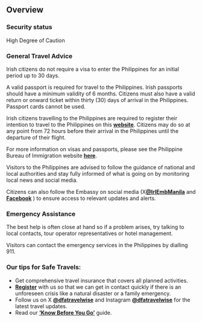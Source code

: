 ## Overview

### **Security status**

High Degree of Caution

### **General Travel Advice**

Irish citizens do not require a visa to enter the Philippines for an initial period up to 30 days.

A valid passport is required for travel to the Philippines. Irish passports should have a minimum validity of 6 months. Citizens must also have a valid return or onward ticket within thirty (30) days of arrival in the Philippines. Passport cards cannot be used.

Irish citizens travelling to the Philippines are required to register their intention to travel to the Philippines on this [**website**](https://etravel.gov.ph/). Citizens may do so at any point from 72 hours before their arrival in the Philippines until the departure of their flight.

For more information on visas and passports, please see the Philippine Bureau of Immigration website [**here**](https://immigration.gov.ph/).

Visitors to the Philippines are advised to follow the guidance of national and local authorities and stay fully informed of what is going on by monitoring local news and social media.

Citizens can also follow the Embassy on social media (X[**@IrlEmbManila**](https://twitter.com/irlembmanila?lang=en) and [**Facebook**](https://www.facebook.com/IrlEmbManila/) ) to ensure access to relevant updates and alerts.

### **Emergency Assistance**

The best help is often close at hand so if a problem arises, try talking to local contacts, tour operator representatives or hotel management.

Visitors can contact the emergency services in the Philippines by dialling 911.

### **Our tips for Safe Travels:**

* Get comprehensive travel insurance that covers all planned activities.
* [**Register**](https://www.ireland.ie/en/dfa/overseas-travel/citizens-registration/) with us so that we can get in contact quickly if there is an unforeseen crisis like a natural disaster or a family emergency.
* Follow us on X [**@dfatravelwise**](https://www.twitter.com/DFATravelWise) and Instagram [**@dfatravelwise**](https://www.instagram.com/dfatravelwise/) for the latest travel updates.
* Read our [**‘Know Before You Go’**](https://www.ireland.ie/en/dfa/overseas-travel/know-before-you-go/) guide.